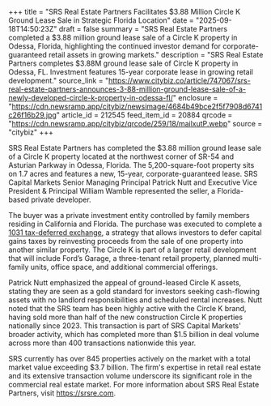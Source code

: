 +++
title = "SRS Real Estate Partners Facilitates $3.88 Million Circle K Ground Lease Sale in Strategic Florida Location"
date = "2025-09-18T14:50:23Z"
draft = false
summary = "SRS Real Estate Partners completed a $3.88 million ground lease sale of a Circle K property in Odessa, Florida, highlighting the continued investor demand for corporate-guaranteed retail assets in growing markets."
description = "SRS Real Estate Partners completes $3.88M ground lease sale of Circle K property in Odessa, FL. Investment features 15-year corporate lease in growing retail development."
source_link = "https://www.citybiz.co/article/747067/srs-real-estate-partners-announces-3-88-million-ground-lease-sale-of-a-newly-developed-circle-k-property-in-odessa-fl/"
enclosure = "https://cdn.newsramp.app/citybiz/newsimage/4684b49bce2f5f7908d6741c26f16b29.jpg"
article_id = 212545
feed_item_id = 20884
qrcode = "https://cdn.newsramp.app/citybiz/qrcode/259/18/mailxutP.webp"
source = "citybiz"
+++

<p>SRS Real Estate Partners has completed the $3.88 million ground lease sale of a Circle K property located at the northwest corner of SR-54 and Asturian Parkway in Odessa, Florida. The 5,200-square-foot property sits on 1.7 acres and features a new, 15-year, corporate-guaranteed lease. SRS Capital Markets Senior Managing Principal Patrick Nutt and Executive Vice President & Principal William Wamble represented the seller, a Florida-based private developer.</p><p>The buyer was a private investment entity controlled by family members residing in California and Florida. The purchase was executed to complete a <a href="https://www.irs.gov/" rel="nofollow" target="_blank">1031 tax-deferred exchange</a>, a strategy that allows investors to defer capital gains taxes by reinvesting proceeds from the sale of one property into another similar property. The Circle K is part of a larger retail development that will include Ford’s Garage, a three-tenant retail property, planned multi-family units, office space, and additional commercial offerings.</p><p>Patrick Nutt emphasized the appeal of ground-leased Circle K assets, stating they are seen as a gold standard for investors seeking cash-flowing assets with no landlord responsibilities and scheduled rental increases. Nutt noted that the SRS team has been highly active with the Circle K brand, having sold more than half of the new construction Circle K properties nationally since 2023. This transaction is part of SRS Capital Markets' broader activity, which has completed more than $1.5 billion in deal volume across more than 400 transactions nationwide this year.</p><p>SRS currently has over 845 properties actively on the market with a total market value exceeding $3.7 billion. The firm's expertise in retail real estate and its extensive transaction volume underscore its significant role in the commercial real estate market. For more information about SRS Real Estate Partners, visit <a href="https://srsre.com" rel="nofollow" target="_blank">https://srsre.com</a>.</p>